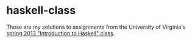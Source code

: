 # haskell-class

These are my solutions to assignments from the University of Virginia's
[spring 2013 "Introduction to Haskell"
class](http://shuklan.com/haskell/index.html).
